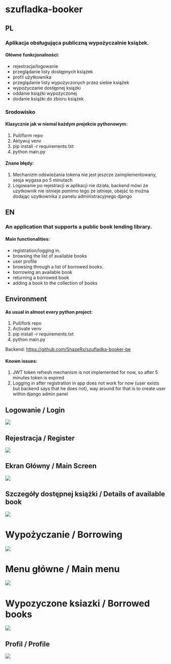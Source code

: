 # szufladka-booker

## PL

### Aplikacja obsługująca publiczną wypożyczalnie książek.

#### Główne funkcjonalności:

* rejestracja/logowanie
* przeglądanie listy dostępnych książek
* profil użytkownika
* przeglądanie listy wypożyczonych przez siebie książek
* wypożyczanie dostępnej książki
* oddanie książki wypożyczonej
* dodanie książki do zbioru książek

### Srodowisko

#### Klasycznie jak w niemal każdym projekcie pythonowym:

1. Pull/form repo
2. Aktywuj venv
3. pip install -r requirements.txt
4. python main.py

#### Znane błędy:

1. Mechanizm odświeżania tokena nie jest jeszcze zaimplementowany, sesja wygasa po 5 minutach
2. Logowanie po rejestracji w aplikacji nie działa, backend mówi że uzytkownik nie istnieje pomimo tego że istnieje,
   obejść to można dodając uzytkownika z panelu administracyjnego django

## EN

### An application that supports a public book lending library.

#### Main functionalities:

* registration/logging in.
* browsing the list of available books
* user profile
* browsing through a list of borrowed books.
* borrowing an available book
* returning a borrowed book
* adding a book to the collection of books

## Environment

#### As usual in almost every python project:

1. Pull/fork repo
2. Activate venv
3. pip install -r requirements.txt
4. python main.py

Backend: https://github.com/ShazeRx/szufladka-booker-be

#### Known issues:

1. JWT token refresh mechanism is not implemented for now, so after 5 minutes token is expired
2. Logging in after registration in app does not work for now (user exists but backend says that he does not), way
   around for that is to create user within django admin panel

## Logowanie / Login

![](dokumentacja/obrazy/logowanie.png)

## Rejestracja / Register

![](dokumentacja/obrazy/rejestracja.png)

## Ekran Główny / Main Screen

![](dokumentacja/obrazy/ekran_glowny.png)

## Szczegóły dostępnej książki / Details of available book

![](dokumentacja/obrazy/szczegóły_dostepnej_ksiazki.png)

# Wypożyczanie / Borrowing

![](dokumentacja/obrazy/wypozyczanie.png)

# Menu główne / Main menu

![](dokumentacja/obrazy/menu.png)

# Wypozyczone ksiazki / Borrowed books

![](dokumentacja/obrazy/moje_ksiazki.png)

## Profil / Profile

![](dokumentacja/obrazy/profil.png)


